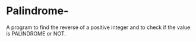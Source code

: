 # Palindrome-
A program to find the reverse of a positive integer and to check if the value is  PALINDROME or NOT. 
